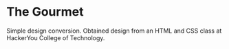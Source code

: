 # The Gourmet

Simple design conversion. Obtained design from an HTML and CSS class at HackerYou College of Technology.
